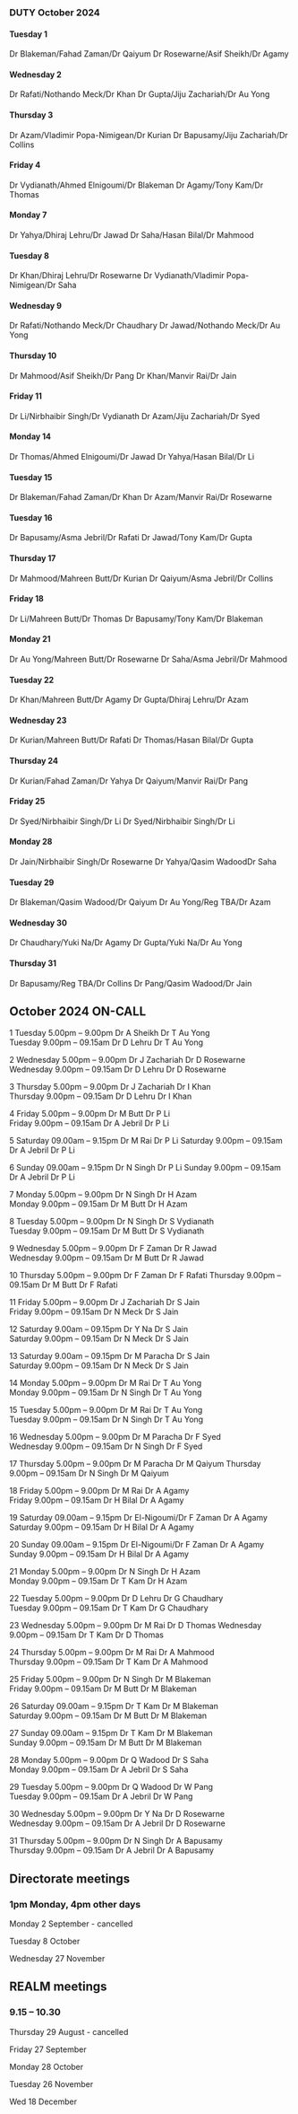 

### DUTY October 2024

#### Tuesday 1
Dr Blakeman/Fahad Zaman/Dr Qaiyum
Dr Rosewarne/Asif Sheikh/Dr Agamy

#### Wednesday 2
Dr Rafati/Nothando Meck/Dr Khan
Dr Gupta/Jiju Zachariah/Dr Au Yong

#### Thursday 3
Dr Azam/Vladimir Popa-Nimigean/Dr Kurian
Dr Bapusamy/Jiju Zachariah/Dr Collins

#### Friday 4
Dr Vydianath/Ahmed Elnigoumi/Dr Blakeman
Dr Agamy/Tony Kam/Dr Thomas

#### Monday 7
Dr Yahya/Dhiraj Lehru/Dr Jawad
Dr Saha/Hasan Bilal/Dr Mahmood

#### Tuesday 8
Dr Khan/Dhiraj Lehru/Dr Rosewarne
Dr Vydianath/Vladimir Popa-Nimigean/Dr Saha

#### Wednesday 9
Dr Rafati/Nothando Meck/Dr Chaudhary
Dr Jawad/Nothando Meck/Dr Au Yong

#### Thursday 10
Dr Mahmood/Asif Sheikh/Dr Pang
Dr Khan/Manvir Rai/Dr Jain

#### Friday 11
Dr Li/Nirbhaibir Singh/Dr Vydianath
Dr Azam/Jiju Zachariah/Dr Syed

#### Monday 14
Dr Thomas/Ahmed Elnigoumi/Dr Jawad
Dr Yahya/Hasan Bilal/Dr Li

#### Tuesday 15
Dr Blakeman/Fahad Zaman/Dr Khan
Dr Azam/Manvir Rai/Dr Rosewarne

#### Tuesday 16
Dr Bapusamy/Asma Jebril/Dr Rafati
Dr Jawad/Tony Kam/Dr Gupta

#### Thursday 17
Dr Mahmood/Mahreen Butt/Dr Kurian
Dr Qaiyum/Asma Jebril/Dr Collins

#### Friday 18
Dr Li/Mahreen Butt/Dr Thomas
Dr Bapusamy/Tony Kam/Dr Blakeman

#### Monday 21
Dr Au Yong/Mahreen Butt/Dr Rosewarne
Dr Saha/Asma Jebril/Dr Mahmood

#### Tuesday 22
Dr Khan/Mahreen Butt/Dr Agamy
Dr Gupta/Dhiraj Lehru/Dr Azam

#### Wednesday 23
Dr Kurian/Mahreen Butt/Dr Rafati
Dr Thomas/Hasan Bilal/Dr Gupta

#### Thursday 24
Dr Kurian/Fahad Zaman/Dr Yahya
Dr Qaiyum/Manvir Rai/Dr Pang

#### Friday 25
Dr Syed/Nirbhaibir Singh/Dr Li
Dr Syed/Nirbhaibir Singh/Dr Li

#### Monday 28
Dr Jain/Nirbhaibir Singh/Dr Rosewarne
Dr Yahya/Qasim WadoodDr Saha

#### Tuesday 29
Dr Blakeman/Qasim Wadood/Dr Qaiyum
Dr Au Yong/Reg TBA/Dr Azam

#### Wednesday 30
Dr Chaudhary/Yuki Na/Dr Agamy
Dr Gupta/Yuki Na/Dr Au Yong

#### Thursday 31
Dr Bapusamy/Reg TBA/Dr Collins
Dr Pang/Qasim Wadood/Dr Jain

## October 2024 ON-CALL

1	Tuesday 5.00pm – 9.00pm		Dr A Sheikh 	Dr T Au Yong	
	Tuesday 9.00pm – 09.15am	Dr D Lehru	Dr T Au Yong	
 
2	Wednesday 5.00pm – 9.00pm	Dr J Zachariah	Dr D Rosewarne	
	Wednesday 9.00pm – 09.15am	Dr D Lehru	Dr D Rosewarne	
 
3	Thursday 5.00pm – 9.00pm	Dr J Zachariah	Dr I Khan	
	Thursday 9.00pm – 09.15am	Dr D Lehru	Dr I Khan	
 
4	Friday 5.00pm – 9.00pm	Dr M Butt	Dr P Li 	
	Friday 9.00pm – 09.15am	Dr A Jebril	Dr P Li	
 
5	Saturday 09.00am – 9.15pm	Dr M Rai	Dr P Li	
	Saturday 9.00pm – 09.15am	Dr A Jebril	Dr P Li	
 
6	Sunday 09.00am – 9.15pm	Dr N Singh	Dr P Li	
	Sunday 9.00pm – 09.15am	Dr A Jebril	Dr P Li	
 
7	Monday 5.00pm – 9.00pm	Dr N Singh	Dr H Azam	
	Monday 9.00pm – 09.15am	Dr M Butt 	Dr H Azam	
 
8	Tuesday 5.00pm – 9.00pm	Dr N Singh	Dr S Vydianath	
	Tuesday 9.00pm – 09.15am	Dr M Butt 	Dr S Vydianath	
 
9	Wednesday 5.00pm – 9.00pm	Dr F Zaman	Dr R Jawad 	
	Wednesday 9.00pm – 09.15am	Dr M Butt 	Dr R Jawad	
 
10	Thursday 5.00pm – 9.00pm	Dr F Zaman 	Dr F Rafati	
	Thursday 9.00pm – 09.15am	Dr M Butt 	Dr F Rafati	
 
11	Friday 5.00pm – 9.00pm	Dr J Zachariah	Dr S Jain 	
	Friday 9.00pm – 09.15am	Dr N Meck	Dr S Jain	
 
12	Saturday 9.00am – 09.15pm	Dr Y Na	Dr S Jain	
	Saturday 9.00pm – 09.15am	Dr N Meck	Dr S Jain	
 
13	Saturday 9.00am – 09.15pm	Dr M Paracha	Dr S Jain	
	Saturday 9.00pm – 09.15am	Dr N Meck	Dr S Jain	
 
14	Monday 5.00pm – 9.00pm	Dr M Rai	Dr T Au Yong	
	Monday 9.00pm – 09.15am	Dr N Singh	Dr T Au Yong	
 
15	Tuesday 5.00pm – 9.00pm	Dr M Rai	Dr T Au Yong	
	Tuesday 9.00pm – 09.15am	Dr N Singh	Dr T Au Yong	
 
16	Wednesday 5.00pm – 9.00pm	Dr M Paracha	Dr F Syed	
	Wednesday 9.00pm – 09.15am	Dr N Singh	Dr F Syed	
 
17	Thursday 5.00pm – 9.00pm	Dr M Paracha	Dr M Qaiyum	
	Thursday 9.00pm – 09.15am	Dr N Singh	Dr M Qaiyum	
 
18	Friday 5.00pm – 9.00pm	Dr M Rai 	Dr A Agamy 	
	Friday 9.00pm – 09.15am	Dr H Bilal	Dr A Agamy	
 
19	Saturday 09.00am – 9.15pm	Dr El-Nigoumi/Dr F Zaman	Dr A Agamy	
	Saturday 9.00pm – 09.15am	Dr H Bilal	Dr A Agamy	
 
20	Sunday 09.00am – 9.15pm	Dr El-Nigoumi/Dr F Zaman	Dr A Agamy 	
	Sunday 9.00pm – 09.15am	Dr H Bilal	Dr A Agamy	
 
21	Monday 5.00pm – 9.00pm	Dr N Singh	Dr H Azam	
	Monday 9.00pm – 09.15am	Dr T Kam	Dr H Azam	
 
22	Tuesday 5.00pm – 9.00pm	Dr D Lehru	Dr G Chaudhary	
	Tuesday 9.00pm – 09.15am	Dr T Kam	Dr G Chaudhary	
 
23	Wednesday 5.00pm – 9.00pm	Dr M Rai	Dr D Thomas	
	Wednesday 9.00pm – 09.15am	Dr T Kam	Dr D Thomas	
 
24	Thursday 5.00pm – 9.00pm	Dr M Rai	Dr A Mahmood	
	Thursday 9.00pm – 09.15am	Dr T Kam	Dr A Mahmood	
 
25	Friday 5.00pm – 9.00pm	Dr N Singh	Dr M Blakeman 	
	Friday 9.00pm – 09.15am	Dr M Butt	Dr M Blakeman	
 
26	Saturday 09.00am – 9.15pm	Dr T Kam 	Dr M Blakeman	
	Saturday 9.00pm – 09.15am	Dr M Butt	Dr M Blakeman	
 
27	Sunday 09.00am – 9.15pm	Dr T Kam 	Dr M Blakeman	
	Sunday 9.00pm – 09.15am	Dr M Butt	Dr M Blakeman	
 
28	Monday 5.00pm – 9.00pm	Dr Q Wadood	Dr S Saha	
	Monday 9.00pm – 09.15am	Dr A Jebril	Dr S Saha	
 
29	Tuesday 5.00pm – 9.00pm	Dr Q Wadood	Dr W Pang	
	Tuesday 9.00pm – 09.15am	Dr A Jebril	Dr W Pang	
 
30	Wednesday 5.00pm – 9.00pm	Dr Y Na	Dr D Rosewarne	
	Wednesday 9.00pm – 09.15am	Dr A Jebril	Dr D Rosewarne
 
31	Thursday 5.00pm – 9.00pm	Dr N Singh	Dr A Bapusamy	
	Thursday 9.00pm – 09.15am	Dr A Jebril	Dr A Bapusamy	

## Directorate meetings  
### 1pm Monday, 4pm other days

Monday 2 September - cancelled

Tuesday 8 October

Wednesday 27 November

## REALM meetings
### 9.15 – 10.30

Thursday 29 August	- cancelled

Friday 27 September

Monday 28 October  

Tuesday 26 November		

Wed 18 December	





